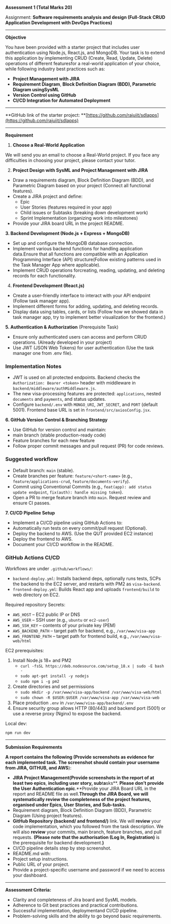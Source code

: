 
**Assessment 1 (Total Marks **20**)**

Assignment: **Software requirements analysis and design (**Full-Stack CRUD Application Development with DevOps Practices**)**


---

**Objective**

You have been provided with a starter project that includes user authentication using Node.js, React.js, and MongoDB. Your task is to extend this application by implementing CRUD (Create, Read, Update, Delete) operations of different featuresfor a real-world application of your choice, while following industry best practices such as: 

* **Project Management with JIRA**
* **Requirement Diagram**, **Block Definition Diagram (**BDD), Parametric Diagram using**SysML**
* **Version Control using GitHub**
* **CI/CD Integration for Automated Deployment**

---

**GitHub link of the starter project: **[https://github.com/rajuiit/sdlapps](https://github.com/rajuiit/sdlapps)

---

**Requirement**

1. **Choose a Real-World Application**

We will send you an email to choose a Real-World project. If you face any difficulties in choosing your project, please contact your tutor.

2. **Project Design with SysML and Project Management with JIRA**

* Draw a requirements diagram, Block Definition Diagram (BDD), and Parametric Diagram based on your project (Connect all functional features).
* Create a JIRA project and define:
  * Epic
  * User Stories (features required in your app)
  * Child issues or Subtasks (breaking down development work)
  * Sprint Implementation (organizing work into milestones)
* Provide your JIRA board URL in the project README.

**3. Backend Development (Node.js + Express + MongoDB)**

* Set up and configure the MongoDB database connection.
* Implement various backend functions for handling application data.Ensure that all functions are compatible with an Application Programming Interface (API) structure(Follow existing patterns used in the Task Manager App where applicable).
* Implement CRUD operations forcreating, reading, updating, and deleting records for each functionality.

4. **Frontend Development (React.js)**

* Create a user-friendly interface to interact with your API endpoint (Follow task manager app).
* Implement different forms for adding, updating, and deleting records.
* Display data using tables, cards, or lists (Follow how we showed data in task manager app, try to implement better visualization for the frontend.)

**5. Authentication & Authorization** (Prerequisite Task)

* Ensure only authenticated users can access and perform CRUD operations. (Already developed in your project)
* Use JWT (JSON Web Tokens) for user authentication (Use the task manager one from .env file).

### Implementation Notes

- JWT is used on all protected endpoints. Backend checks the `Authorization: Bearer <token>` header with middleware in `backend/middleware/authMiddleware.js`.
- The new visa-processing features are protected: `applications`, nested `documents` and `payments`, and status updates.
- Configure `backend/.env` with `MONGO_URI`, `JWT_SECRET`, and `PORT` (default 5001). Frontend base URL is set in `frontend/src/axiosConfig.jsx`.

**6. GitHub Version Control & Branching Strategy**

* Use GitHub for version control and maintain:
* main branch (stable production-ready code)
* Feature branches for each new feature
* Follow proper commit messages and pull request (PR) for code reviews.

### Suggested workflow

- Default branch: `main` (stable).
- Create branches per feature: `feature/<short-name>` (e.g., `feature/applications-crud`, `feature/documents-verify`).
- Commit using Conventional Commits (e.g., `feat(app): add status update endpoint`, `fix(auth): handle missing token`).
- Open a PR to merge feature branch into `main`. Request review and ensure CI passes.

**7. CI/CD Pipeline Setup**

* Implement a CI/CD pipeline using GitHub Actions to:
* Automatically run tests on every commit/pull request (Optional).
* Deploy the backend to AWS. (Use the QUT provided EC2 instance)
* Deploy the frontend to AWS.
* Document your CI/CD workflow in the README.

### GitHub Actions CI/CD

Workflows are under `.github/workflows/`:

- `backend-deploy.yml`: Installs backend deps, optionally runs tests, SCPs the backend to the EC2 server, and restarts with PM2 as `visa-backend`.
- `frontend-deploy.yml`: Builds React app and uploads `frontend/build` to web directory on EC2.

Required repository Secrets:

- `AWS_HOST` – EC2 public IP or DNS
- `AWS_USER` – SSH user (e.g., `ubuntu` or `ec2-user`)
- `AWS_SSH_KEY` – contents of your private key (PEM)
- `AWS_BACKEND_PATH` – target path for backend, e.g., `/var/www/visa-app`
- `AWS_FRONTEND_PATH` – target path for frontend build, e.g., `/var/www/visa-web/html`

EC2 prerequisites:

1. Install Node.js 18+ and PM2
   - `curl -fsSL https://deb.nodesource.com/setup_18.x | sudo -E bash -`
   - `sudo apt-get install -y nodejs`
   - `sudo npm i -g pm2`
2. Create directories and set permissions
   - `sudo mkdir -p /var/www/visa-app/backend /var/www/visa-web/html`
   - `sudo chown -R $USER:$USER /var/www/visa-app /var/www/visa-web`
3. Place production `.env` in `/var/www/visa-app/backend/.env`
4. Ensure security group allows HTTP (80/443) and backend port (5001) or use a reverse proxy (Nginx) to expose the backend.

Local dev:

```
npm run dev
```

---

**Submission Requirements**

**A report **contains** the following (Provide screenshots as evidence for each implemented task. **The screenshot should **contain** your username** from JIRA, GITHUB, and AWS**):

* **JIRA Project **Management**(Provide screenshots in the **report o**f at least two epics**, **including user story, sub**t**a**sks**. **Please **don’t** provide **the **U**ser Authentication** epic**.**Provide your JIRA Board URL in the report and README file as well.**Through the JIRA Board, we will systematically review the completeness of the project features, organised under Epics, User Stories, and Sub-tasks.**
* Requirement diagram, Block Definition Diagram (BDD), Parametric Diagram (Using project features).
* **GitHub Repository (backend/ and frontend/)** link. We will **review** your code implementation, which you followed from the task description. We will also **review** your commits, main branch, feature branches, and pull requests. **(**Please note that the authorisation** (Log In, Registration)** is the prerequisite for backend development.**)**
* CI/CD pipeline details step by step screenshot.
* README.md with:
* Project setup instructions.
* Public URL of your project.
* Provide a project-specific username and password if we need to access your dashboard.

---

**Assessment Criteria:**

* Clarity and completeness of Jira board and SysML models.
* Adherence to Git best practices and practical contributions.
* Successful implementation, deploymentand CI/CD pipeline.
* Problem-solving skills and the ability to go beyond basic requirements.
